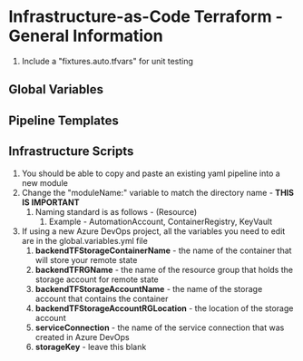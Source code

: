 # Infrastructure-as-Code Terraform - General Information

1. Include a "fixtures.auto.tfvars" for unit testing

## Global Variables

## Pipeline Templates

## Infrastructure Scripts

1. You should be able to copy and paste an existing yaml pipeline into a new module
2. Change the "moduleName:" variable to match the directory name -  **THIS IS IMPORTANT**
   1. Naming standard is as follows - (Resource)
      1. Example - AutomationAccount, ContainerRegistry, KeyVault
3. If using a new Azure DevOps project, all the variables you need to edit are in the global.variables.yml file
   1. **backendTFStorageContainerName** - the name of the container that will store your remote state
   2. **backendTFRGName** - the name of the resource group that holds the storage account for remote state
   3. **backendTFStorageAccountName** - the name of the storage account that contains the container
   4. **backendTFStorageAccountRGLocation** - the location of the storage account
   5. **serviceConnection** - the name of the service connection that was created in Azure DevOps
   6. **storageKey** - leave this blank

